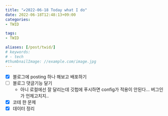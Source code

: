 ```yaml
---
title: "✔2022-06-18 Today what I do"
date: 2022-06-18T12:48:13+09:00
categories:
- TWID

tags:
- TWID

aliases: [/post/twid/]
# keywords:
# - tech
#thumbnailImage: //example.com/image.jpg
---
```

<!--more-->


- [x] 블로그에 posting 하나 해보고 배포하기
- [ ] 블로그 댓글기능 달기
    - 아니 로컬에선 잘 달리는데 깃헙에 푸시하면 config가 적용이 안된다... 버그인가 언제고치지..
- [x] 코테 한 문제
- [x] 데이터 정리
